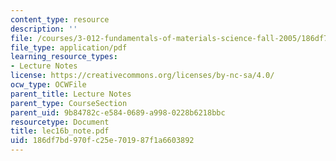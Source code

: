 ```yaml
---
content_type: resource
description: ''
file: /courses/3-012-fundamentals-of-materials-science-fall-2005/186df7bd970fc25e701987f1a6603892_lec16b_note.pdf
file_type: application/pdf
learning_resource_types:
- Lecture Notes
license: https://creativecommons.org/licenses/by-nc-sa/4.0/
ocw_type: OCWFile
parent_title: Lecture Notes
parent_type: CourseSection
parent_uid: 9b84782c-e584-0689-a998-0228b6218bbc
resourcetype: Document
title: lec16b_note.pdf
uid: 186df7bd-970f-c25e-7019-87f1a6603892
---
```

